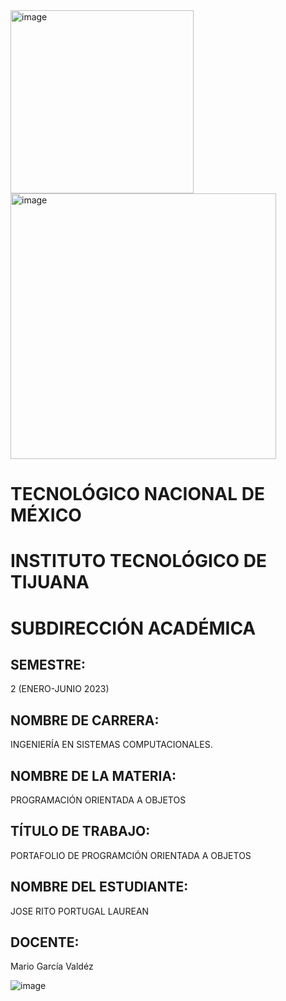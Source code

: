 <img width="293" alt="image" src="https://user-images.githubusercontent.com/126290786/225111896-3db310e9-6d2c-4b05-aa6e-e72f96e7d205.png">

<img width="425" alt="image" src="https://user-images.githubusercontent.com/126290786/225111924-642d5f1b-6e06-4821-aa04-70fb4d7df32e.png">

# TECNOLÓGICO NACIONAL DE MÉXICO
# INSTITUTO TECNOLÓGICO DE TIJUANA
# SUBDIRECCIÓN ACADÉMICA

## SEMESTRE:
2 (ENERO-JUNIO 2023)

## NOMBRE DE CARRERA:
INGENIERÍA EN SISTEMAS COMPUTACIONALES.

## NOMBRE DE LA MATERIA:
PROGRAMACIÓN ORIENTADA A OBJETOS

## TÍTULO DE TRABAJO:
PORTAFOLIO DE PROGRAMCIÓN ORIENTADA A OBJETOS

## NOMBRE DEL ESTUDIANTE:
JOSE RITO PORTUGAL LAUREAN

## DOCENTE:
Mario García Valdéz

![image](https://user-images.githubusercontent.com/126290786/225111986-4c0e61d5-76bc-4f05-a533-09ca6e36d898.png)
